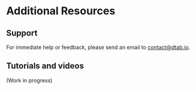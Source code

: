 # Additional Resources

## Support

For immediate help or feedback, please send an email to contact@dtab.io.

## Tutorials and videos

(Work in progress)